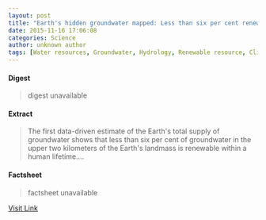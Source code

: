 ```yaml
---
layout: post
title: "Earth's hidden groundwater mapped: Less than six per cent renewable within a human lifetime"
date: 2015-11-16 17:06:08
categories: Science
author: unknown author
tags: [Water resources, Groundwater, Hydrology, Renewable resource, Climate, Earth, Earth sciences, Natural resources, Global natural environment, Nature, Environment, Natural environment, Water, Physical geography]
---
```



#### Digest
>digest unavailable

#### Extract
>The first data-driven estimate of the Earth's total supply of groundwater shows that less than six per cent of groundwater in the upper two kilometers of the Earth's landmass is renewable within a human lifetime....

#### Factsheet
>factsheet unavailable

[Visit Link](http://www.sciencedaily.com/releases/2015/11/151116120608.htm)


